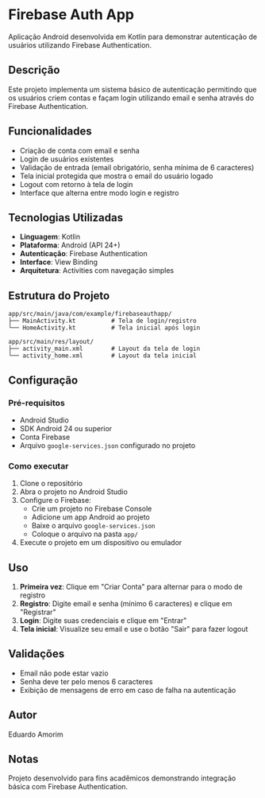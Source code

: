 # Firebase Auth App

Aplicação Android desenvolvida em Kotlin para demonstrar autenticação de usuários utilizando Firebase Authentication.

## Descrição

Este projeto implementa um sistema básico de autenticação permitindo que os usuários criem contas e façam login utilizando email e senha através do Firebase Authentication.

## Funcionalidades

- Criação de conta com email e senha
- Login de usuários existentes
- Validação de entrada (email obrigatório, senha mínima de 6 caracteres)
- Tela inicial protegida que mostra o email do usuário logado
- Logout com retorno à tela de login
- Interface que alterna entre modo login e registro

## Tecnologias Utilizadas

- **Linguagem**: Kotlin
- **Plataforma**: Android (API 24+)
- **Autenticação**: Firebase Authentication
- **Interface**: View Binding
- **Arquitetura**: Activities com navegação simples

## Estrutura do Projeto

```
app/src/main/java/com/example/firebaseauthapp/
├── MainActivity.kt          # Tela de login/registro
└── HomeActivity.kt          # Tela inicial após login

app/src/main/res/layout/
├── activity_main.xml        # Layout da tela de login
└── activity_home.xml        # Layout da tela inicial
```

## Configuração

### Pré-requisitos

- Android Studio
- SDK Android 24 ou superior
- Conta Firebase
- Arquivo `google-services.json` configurado no projeto

### Como executar

1. Clone o repositório
2. Abra o projeto no Android Studio
3. Configure o Firebase:
   - Crie um projeto no Firebase Console
   - Adicione um app Android ao projeto
   - Baixe o arquivo `google-services.json`
   - Coloque o arquivo na pasta `app/`
4. Execute o projeto em um dispositivo ou emulador

## Uso

1. **Primeira vez**: Clique em "Criar Conta" para alternar para o modo de registro
2. **Registro**: Digite email e senha (mínimo 6 caracteres) e clique em "Registrar"
3. **Login**: Digite suas credenciais e clique em "Entrar"
4. **Tela inicial**: Visualize seu email e use o botão "Sair" para fazer logout

## Validações

- Email não pode estar vazio
- Senha deve ter pelo menos 6 caracteres
- Exibição de mensagens de erro em caso de falha na autenticação

## Autor

Eduardo Amorim

## Notas

Projeto desenvolvido para fins acadêmicos demonstrando integração básica com Firebase Authentication.
